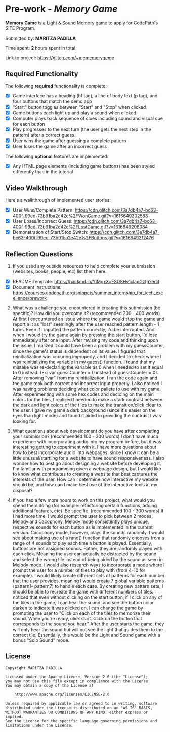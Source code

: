 # Pre-work - *Memory Game*

**Memory Game** is a Light & Sound Memory game to apply for CodePath's SITE Program. 

Submitted by: **MARITZA PADILLA**

Time spent: **2** hours spent in total

Link to project: https://glitch.com/~mememorygeme 

## Required Functionality

The following **required** functionality is complete:

* [X] Game interface has a heading (h1 tag), a line of body text (p tag), and four buttons that match the demo app
* [X] "Start" button toggles between "Start" and "Stop" when clicked. 
* [X] Game buttons each light up and play a sound when clicked. 
* [X] Computer plays back sequence of clues including sound and visual cue for each button
* [X] Play progresses to the next turn (the user gets the next step in the pattern) after a correct guess. 
* [X] User wins the game after guessing a complete pattern
* [X] User loses the game after an incorrect guess

The following **optional** features are implemented:

* [X] Any HTML page elements (including game buttons) has been styled differently than in the tutorial

## Video Walkthrough

Here's a walkthrough of implemented user stories:
* [X] User Wins/Complete Pattern: https://cdn.glitch.com/3a7db4a7-bc63-400f-99ed-73b91ba2e42e%2FWonGame.gif?v=1616649202588
* [X] User Loses/Incorrect Guess: https://cdn.glitch.com/3a7db4a7-bc63-400f-99ed-73b91ba2e42e%2FLostGame.gif?v=1616649208084
* [X] Demonstration of Start/Stop Switch: https://cdn.glitch.com/3a7db4a7-bc63-400f-99ed-73b91ba2e42e%2FButtons.gif?v=1616649212476

## Reflection Questions
1. If you used any outside resources to help complete your submission (websites, books, people, etc) list them here. 
* [X] README Template: https://hackmd.io/YIMgxXoFSDSHv1clapGzfg?edit
* [X] Document Instructions: https://courses.codepath.org/snippets/summer_internship_for_tech_excellence/prework

2. What was a challenge you encountered in creating this submission (be specific)? How did you overcome it? (recommended 200 - 400 words) 
At first I encountered an issue where the game would stop the game and report a it as "lost" seemingly after the user reached pattern.length - 1 turns.
Even if I inputted the pattern correctly, I'd be interrupted. And when I would try the game again by pressing the start button, I'd lose immediately
after one input. After revising my code and thinking upon the issue, I realized it could have been a problem with my guessCounter, since the game's status
is dependent on its value. I figured that reinitialization was occuring improperly, and I decided to check where I was reinitializing the variable in my guess() function. 
I found that my mistake was re-declaring the variable as 0 when I needed to set it equal to 0 instead. (Ex: var guessCounter = 0 instead of guessCounter = 0). After 
removing "var" from my reinitialization, I ran the code again and the game took both correct and incorrect input properly. I also noticed I was having problems
deciding what color pallete to use with my game. After experimenting with some hex codes and deciding on the main colors for the tiles, I realized I needed to make a 
stark contrast between the dark and light colors of the tiles to make the transition/click clear to the user. I gave my game a dark background (since it's easier on the
eyes than light mode) and found it aided in providing the contrast I was looking for.

3. What questions about web development do you have after completing your submission? (recommended 100 - 300 words) 
I don't have much experience with incorporating audio into my program before, but it was interesting getting to experiment with it.
I have more questions about how to best incorporate audio into webpages, since I know it can be a little unusual/startling for a website
to have sound responsiveness. I also wonder how to best go about designing a website before developing it. I'm familiar with programming
given a webpage design, but I would like to know what contributes to creating a website that best captures the interests of the user.
How can I determine how interactive my website should be, and how can I make best use of the interactive tools at my disposal?

4. If you had a few more hours to work on this project, what would you spend them doing (for example: refactoring certain functions, adding additional features, etc). Be specific. (recommended 100 - 300 words) 
If I had more time, I would prompt the user to pick between 2 modes: Melody and Cacophony. Melody mode consistently plays unique, respective sounds for each button as is implemented in the 
current version. Cacophony mode, however, plays the sounds randomly. I would see about making use of a rand() function that randomly chooses from a range of 4 sounds to play each time a button is played.
Essentially, buttons are not assigned sounds. Rather, they are randomly played with each click.
Meaning the user can actually be distracted by the sound and select the wrong tile instead of being aided by the sound as seen in Melody mode. 
I would also research ways to incorporate a mode where I prompt the user for a number of tiles to play with (from 4-10 for example). I would likely create different sets of patterns for each number that the user
provides, meaning I would create 7 global variable patterns (pattern1- pattern7) to handle each case. By creating new pattern sets, I should be able to recreate the game with different numbers of tiles.
I noticed that even without clicking on the start button, if I click on any of the tiles in the game, I can hear the sound, and see the button color darken to indicate it was clicked on. I can change the game by
prompting the user to "Click on each of the tiles to memorize their sound. When you're ready, click start. Click on the button that corresponds to the sound you hear." After the user starts the game, they will only
hear the sound but will not see the light that guides them to the correct tile. Essentially, this would be the Light and Sound game with a bonus "Solo Sound" mode.



## License

    Copyright MARITZA PADILLA

    Licensed under the Apache License, Version 2.0 (the "License");
    you may not use this file except in compliance with the License.
    You may obtain a copy of the License at

        http://www.apache.org/licenses/LICENSE-2.0

    Unless required by applicable law or agreed to in writing, software
    distributed under the License is distributed on an "AS IS" BASIS,
    WITHOUT WARRANTIES OR CONDITIONS OF ANY KIND, either express or implied.
    See the License for the specific language governing permissions and
    limitations under the License.
